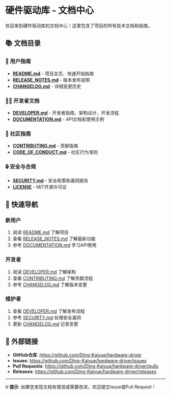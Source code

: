 # 硬件驱动库 - 文档中心

欢迎来到硬件驱动库的文档中心！这里包含了项目的所有技术文档和指南。

## 📚 文档目录

### 🚀 用户指南
- **[README.md](../README.md)** - 项目主页，快速开始指南
- **[RELEASE_NOTES.md](RELEASE_NOTES.md)** - 版本发布说明
- **[CHANGELOG.md](CHANGELOG.md)** - 详细变更历史

### 👨‍💻 开发者文档
- **[DEVELOPER.md](DEVELOPER.md)** - 开发者指南，架构设计，开发流程
- **[DOCUMENTATION.md](DOCUMENTATION.md)** - API文档和使用示例

### 🤝 社区指南
- **[CONTRIBUTING.md](../.github/CONTRIBUTING.md)** - 贡献指南
- **[CODE_OF_CONDUCT.md](../.github/CODE_OF_CONDUCT.md)** - 社区行为准则

### 🔒 安全与合规
- **[SECURITY.md](SECURITY.md)** - 安全政策和漏洞报告
- **[LICENSE](../LICENSE)** - MIT开源许可证

## 📖 快速导航

### 新用户
1. 阅读 [README.md](../README.md) 了解项目
2. 查看 [RELEASE_NOTES.md](RELEASE_NOTES.md) 了解最新功能
3. 参考 [DOCUMENTATION.md](DOCUMENTATION.md) 学习API使用

### 开发者
1. 阅读 [DEVELOPER.md](DEVELOPER.md) 了解架构
2. 查看 [CONTRIBUTING.md](../.github/CONTRIBUTING.md) 了解贡献流程
3. 参考 [CHANGELOG.md](CHANGELOG.md) 了解版本变更

### 维护者
1. 查看 [DEVELOPER.md](DEVELOPER.md) 了解发布流程
2. 参考 [SECURITY.md](SECURITY.md) 处理安全漏洞
3. 更新 [CHANGELOG.md](CHANGELOG.md) 记录变更

## 🔗 外部链接

- **GitHub仓库**: https://github.com/Ding-Kaiyue/hardware-driver
- **Issues**: https://github.com/Ding-Kaiyue/hardware-driver/issues
- **Pull Requests**: https://github.com/Ding-Kaiyue/hardware-driver/pulls
- **Releases**: https://github.com/Ding-Kaiyue/hardware-driver/releases

---

**💡 提示**: 如果您发现文档有错误或需要改进，欢迎提交Issue或Pull Request！ 